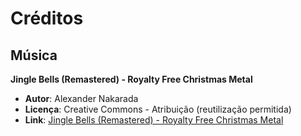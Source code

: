 # Créditos

## Música 

**Jingle Bells (Remastered) - Royalty Free Christmas Metal**

- **Autor**: Alexander Nakarada
- **Licença**: Creative Commons - Atribuição (reutilização permitida)
- **Link**: [Jingle Bells (Remastered) - Royalty Free Christmas Metal](https://www.youtube.com/watch?v=upN1wn1BUiw)
    